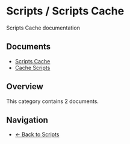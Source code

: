 # Scripts / Scripts Cache

Scripts Cache documentation

## Documents

- [Scripts Cache](./README.md)
- [Cache Scripts](./scripts-cache.md)

## Overview

This category contains 2 documents.

## Navigation

- [← Back to Scripts](../)
